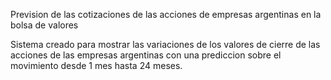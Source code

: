 Prevision de las cotizaciones de las acciones de empresas argentinas en la bolsa de valores

Sistema creado para mostrar las variaciones de los valores de cierre de las acciones de las empresas argentinas con una prediccion sobre el movimiento desde 1 mes hasta 24 meses.
